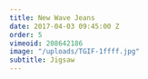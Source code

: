 ```yaml
---
title: New Wave Jeans
date: 2017-04-03 09:45:00 Z
order: 5
vimeoid: 208642186
image: "/uploads/TGIF-1ffff.jpg"
subtitle: Jigsaw
---
```



